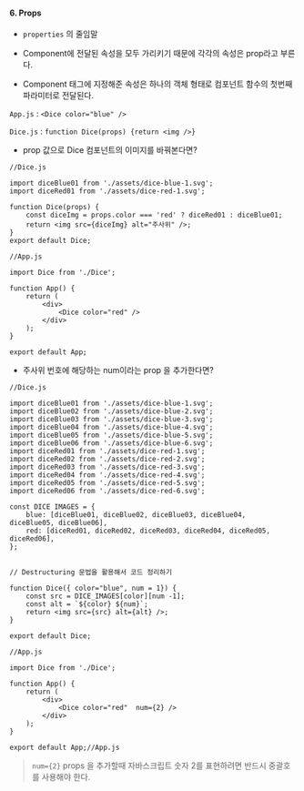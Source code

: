 #### 6. Props

* `properties` 의 줄임말
* Component에 전달된 속성을 모두 가리키기 때문에 각각의 속성은 prop라고 부른다. 

* Component 태그에 지정해준 속성은 하나의 객체 형태로 컴포넌트 함수의 첫번째 파라미터로 전달된다. 

`App.js` : `<Dice color="blue" />` 

`Dice.js` : `function Dice(props) {return <img />}` 



* prop 값으로 Dice 컴포넌트의 이미지를 바꿔본다면?

```react
//Dice.js

import diceBlue01 from './assets/dice-blue-1.svg';
import diceRed01 from './assets/dice-red-1.svg';

function Dice(props) {
    const diceImg = props.color === 'red' ? diceRed01 : diceBlue01;
    return <img src={diceImg} alt="주사위" />;
}
export default Dice;
```

```react
//App.js

import Dice from './Dice';

function App() {
    return (
        <div>
        	<Dice color="red" />
        </div>
    );
}

export default App;
```



* 주사위 번호에 해당하는 num이라는 prop 을 추가한다면? 

```react
//Dice.js

import diceBlue01 from './assets/dice-blue-1.svg';
import diceBlue02 from './assets/dice-blue-2.svg';
import diceBlue03 from './assets/dice-blue-3.svg';
import diceBlue04 from './assets/dice-blue-4.svg';
import diceBlue05 from './assets/dice-blue-5.svg';
import diceBlue06 from './assets/dice-blue-6.svg';
import diceRed01 from './assets/dice-red-1.svg';
import diceRed02 from './assets/dice-red-2.svg';
import diceRed03 from './assets/dice-red-3.svg';
import diceRed04 from './assets/dice-red-4.svg';
import diceRed05 from './assets/dice-red-5.svg';
import diceRed06 from './assets/dice-red-6.svg';

const DICE IMAGES = {
    blue: [diceBlue01, diceBlue02, diceBlue03, diceBlue04, 				   diceBlue05, diceBlue06],
    red: [diceRed01, diceRed02, diceRed03, diceRed04, diceRed05, 		   diceRed06],
};


// Destructuring 문법을 활용해서 코드 정리하기 

function Dice({ color="blue", num = 1}) {
    const src = DICE_IMAGES[color][num -1];
    const alt = `${color} ${num}`;
    return <img src={src} alt={alt} />;
}

export default Dice;
```

```react
//App.js

import Dice from './Dice';

function App() {
    return (
        <div>
        	<Dice color="red"  num={2} />
        </div>
    );
}

export default App;//App.js
```

> `num={2}` props 을 추가할때 자바스크립트 숫자 2를 표현하려면 반드시 중괄호를 사용해야 한다. 
